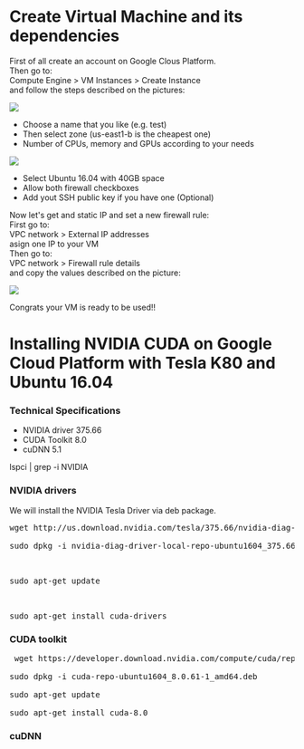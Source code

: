 <h1>Create Virtual Machine and its dependencies</h1>
<p>First of all create an account on Google Clous Platform.
  <br>Then go to:
  <br>Compute Engine > VM Instances > Create Instance
  <br>and follow the steps described on the pictures:
</p>
<img src="https://github.com/RicardDurall/Machine-Learning/tree/master/GoogleCloudPlatform/Images/Selection_001.png">
 <ul>
  <li>Choose a name that you like (e.g. test)</li>
  <li>Then select zone (us-east1-b is the cheapest one)</li>
  <li>Number of CPUs, memory and GPUs according to your needs</li>
</ul> 
<img src="https://github.com/RicardDurall/Machine-Learning/tree/master/GoogleCloudPlatform/Images/Selection_002.png">
 <ul>
  <li>Select Ubuntu 16.04 with 40GB space</li>
  <li>Allow both firewall checkboxes</li>
  <li>Add yout SSH public key if you have one (Optional)</li>
</ul>
<p>Now let's get and static IP and set a new firewall rule:
  <br>First go to:
  <br>VPC network > External IP addresses 
  <br>asign one IP to your VM
  <br>Then go to:
  <br>VPC network > Firewall rule details
  <br>and copy the values described on the picture:
</p>
<img src="https://github.com/RicardDurall/Machine-Learning/tree/master/GoogleCloudPlatform/Images/Selection_003.png">

Congrats your VM is ready to be used!!
<h1>Installing NVIDIA CUDA on Google Cloud Platform with Tesla K80 and Ubuntu 16.04</h1>
<h3>Technical Specifications</h3>
 <ul>
  <li>NVIDIA driver 375.66</li>
  <li>CUDA Toolkit 8.0</li>
  <li>cuDNN 5.1 </li>
</ul>
lspci | grep -i NVIDIA

<h3>NVIDIA drivers</h3>
We will install the NVIDIA Tesla Driver via deb package.
<pre>wget http://us.download.nvidia.com/tesla/375.66/nvidia-diag-driver-local-repo-ubuntu1604_375.66-1_amd64.deb
  <br>sudo dpkg -i nvidia-diag-driver-local-repo-ubuntu1604_375.66-1_amd64.deb </p>
  <br>sudo apt-get update </p>
  <br>sudo apt-get install cuda-drivers 
</pre>
<h3>CUDA toolkit</h3>
<pre> wget https://developer.download.nvidia.com/compute/cuda/repos/ubuntu1604/x86_64/cuda-repo-ubuntu1604_8.0.61-1_amd64.deb
  <br>sudo dpkg -i cuda-repo-ubuntu1604_8.0.61-1_amd64.deb
  <br>sudo apt-get update
  <br>sudo apt-get install cuda-8.0
</pre>
<h3>cuDNN</h3>
